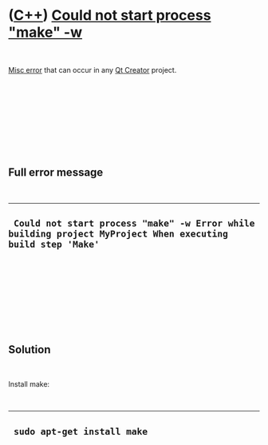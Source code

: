 
 

 

 

 

 

([C++](Cpp.md)) [Could not start process "make" -w](CppMiscErrorCouldNotStartProcessMakeW.md)
===============================================================================================

 

[Misc error](CppMiscError.md) that can occur in any [Qt
Creator](CppQtCreator.md) project.

 

 

 

 

 

Full error message
------------------

 

  --------------------------------------------------------------------------------------------------------------
  ` Could not start process "make" -w Error while building project MyProject When executing build step 'Make'`
  --------------------------------------------------------------------------------------------------------------

 

 

 

 

 

Solution
--------

 

Install make:

 

  ------------------------------
  ` sudo apt-get install make`
  ------------------------------

 

 

 

 

 

 

